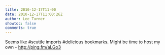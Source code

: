```yaml
---
title: 2010-12-17T11-00
date: 2010-12-17T11:00:26Z
author: Lee Turner
showtoc: false
comments: true
---
```


Seems like #scuttle imports #delicious bookmarks.  Might be time to host my own - http://ping.fm/aLGo3


